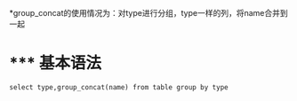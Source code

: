 *group_concat的使用情况为：对type进行分组，type一样的列，将name合并到一起
# *** 基本语法
```
select type,group_concat(name) from table group by type
```